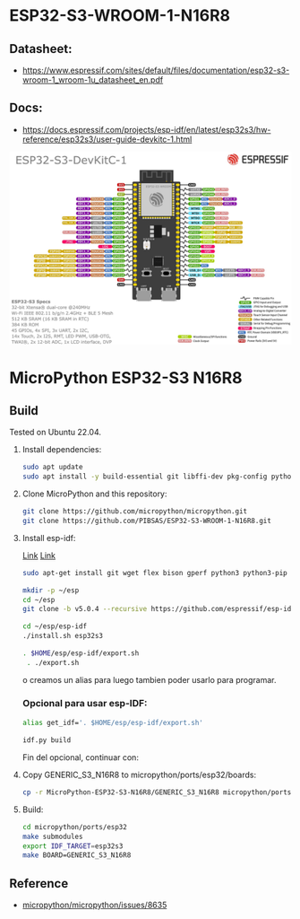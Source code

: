 # ESP32-S3-WROOM-1-N16R8

## Datasheet:

- https://www.espressif.com/sites/default/files/documentation/esp32-s3-wroom-1_wroom-1u_datasheet_en.pdf

## Docs:
- https://docs.espressif.com/projects/esp-idf/en/latest/esp32s3/hw-reference/esp32s3/user-guide-devkitc-1.html

![ESP32-S3-WROOM-1 N16R8 DevKitC v1.1](ESP32-S3_DevKitC-1.1.png)


# MicroPython ESP32-S3 N16R8
## Build

Tested on Ubuntu 22.04.

1. Install dependencies:

   ```bash
   sudo apt update
   sudo apt install -y build-essential git libffi-dev pkg-config python3 python3-venv
   ```

2. Clone MicroPython and this repository:

   ```bash
   git clone https://github.com/micropython/micropython.git
   git clone https://github.com/PIBSAS/ESP32-S3-WROOM-1-N16R8.git
   ```

3. Install esp-idf:

   [Link](https://docs.espressif.com/projects/esp-idf/en/stable/esp32s3/get-started/linux-macos-setup.html)
   [Link](https://github.com/micropython/micropython/blob/master/ports/esp32/README.md)
   

   ```bash
   sudo apt-get install git wget flex bison gperf python3 python3-pip python3-venv cmake ninja-build ccache libffi-dev libssl-dev dfu-util libusb-1.0-0
   ```

   ```bash
   mkdir -p ~/esp
   cd ~/esp
   git clone -b v5.0.4 --recursive https://github.com/espressif/esp-idf.git
   ```

   ```bash
   cd ~/esp/esp-idf
   ./install.sh esp32s3
   ```

   ```bash
   . $HOME/esp/esp-idf/export.sh
    . ./export.sh
   ```
   o creamos un alias para luego tambien poder usarlo para programar.

   ### Opcional para usar esp-IDF:
   ```bash
   alias get_idf='. $HOME/esp/esp-idf/export.sh'
   ```

   ```bash
   idf.py build
   ```
   Fin del opcional, continuar con:
   
5. Copy GENERIC_S3_N16R8 to micropython/ports/esp32/boards:
   
   ```bash
   cp -r MicroPython-ESP32-S3-N16R8/GENERIC_S3_N16R8 micropython/ports/esp32/boards
   ```

6. Build:
   
   ```bash
   cd micropython/ports/esp32
   make submodules
   export IDF_TARGET=esp32s3
   make BOARD=GENERIC_S3_N16R8
   ```

## Reference

+ [micropython/micropython/issues/8635](https://github.com/micropython/micropython/issues/8635#issuecomment-1129218506)

